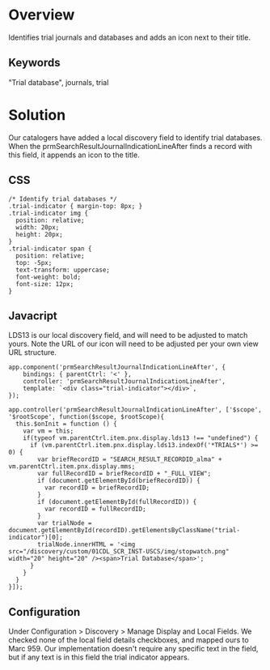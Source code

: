 # Overview

Identifies trial journals and databases and adds an icon next to their title.

## Keywords
"Trial database", journals, trial

# Solution

Our catalogers have added a local discovery field to identify trial databases. When the prmSearchResultJournalIndicationLineAfter finds a record with this field, it appends an icon to the title.

## CSS

```
/* Identify trial databases */
.trial-indicator { margin-top: 8px; }
.trial-indicator img {
  position: relative;
  width: 20px;
  height: 20px;
}
.trial-indicator span {
  position: relative;
  top: -5px;
  text-transform: uppercase;
  font-weight: bold;
  font-size: 12px;
}
```

## Javacript

LDS13 is our local discovery field, and will need to be adjusted to match yours. Note the URL of our icon will need to be adjusted per your own view URL structure.

```
app.component('prmSearchResultJournalIndicationLineAfter', {
    bindings: { parentCtrl: '<' },
    controller: 'prmSearchResultJournalIndicationLineAfter',
    template: `<div class="trial-indicator"></div>`,
});

app.controller('prmSearchResultJournalIndicationLineAfter', ['$scope', '$rootScope', function($scope, $rootScope){
  this.$onInit = function () {
    var vm = this;
    if(typeof vm.parentCtrl.item.pnx.display.lds13 !== "undefined") {
      if (vm.parentCtrl.item.pnx.display.lds13.indexOf('*TRIALS*') >= 0) {
        var briefRecordID = "SEARCH_RESULT_RECORDID_alma" + vm.parentCtrl.item.pnx.display.mms;
        var fullRecordID = briefRecordID + "_FULL_VIEW";
        if (document.getElementById(briefRecordID)) {
          var recordID = briefRecordID;
        }
        if (document.getElementById(fullRecordID)) {
          var recordID = fullRecordID;
        }
        var trialNode = document.getElementById(recordID).getElementsByClassName("trial-indicator")[0];
        trialNode.innerHTML = '<img src="/discovery/custom/01CDL_SCR_INST-USCS/img/stopwatch.png" width="20" height="20" /><span>Trial Database</span>';
      }
    }
  }
}]);
```

## Configuration

Under Configuration > Discovery > Manage Display and Local Fields. We checked none of the local field details checkboxes, and mapped ours to Marc 959. Our implementation doesn't require any specific text in the field, but if any text is in this field the trial indicator appears.
